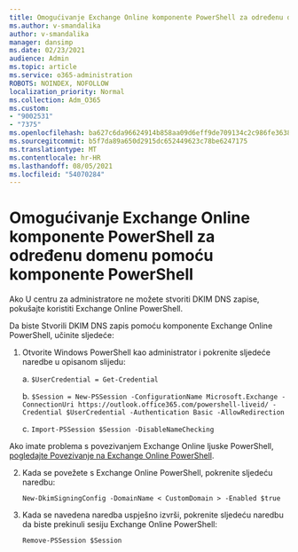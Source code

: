 ```yaml
---
title: Omogućivanje Exchange Online komponente PowerShell za određenu domenu pomoću komponente PowerShell
ms.author: v-smandalika
author: v-smandalika
manager: dansimp
ms.date: 02/23/2021
audience: Admin
ms.topic: article
ms.service: o365-administration
ROBOTS: NOINDEX, NOFOLLOW
localization_priority: Normal
ms.collection: Adm_O365
ms.custom:
- "9002531"
- "7375"
ms.openlocfilehash: ba627c6da96624914b858aa09d6eff9de709134c2c986fe363845c5ab2b66434
ms.sourcegitcommit: b5f7da89a650d2915dc652449623c78be6247175
ms.translationtype: MT
ms.contentlocale: hr-HR
ms.lasthandoff: 08/05/2021
ms.locfileid: "54070284"
---
```

# <a name="use-exchange-online-powershell-to-enable-dkim-for-a-specific-domain"></a>Omogućivanje Exchange Online komponente PowerShell za određenu domenu pomoću komponente PowerShell

Ako U centru za administratore ne možete stvoriti DKIM DNS zapise, pokušajte koristiti Exchange Online PowerShell. 

Da biste Stvorili DKIM DNS zapis pomoću komponente Exchange Online PowerShell, učinite sljedeće:

1. Otvorite Windows PowerShell kao administrator i pokrenite sljedeće naredbe u opisanom slijedu:

    a. `$UserCredential = Get-Credential`

    b. `$Session = New-PSSession -ConfigurationName Microsoft.Exchange -ConnectionUri https://outlook.office365.com/powershell-liveid/ -Credential $UserCredential -Authentication Basic -AllowRedirection`

    c. `Import-PSSession $Session -DisableNameChecking`
    
Ako imate problema s povezivanjem Exchange Online ljuske PowerShell, [pogledajte Povezivanje na Exchange Online PowerShell](https://docs.microsoft.com/powershell/exchange/connect-to-exchange-online-powershell).

2. Kada se povežete s Exchange Online PowerShell, pokrenite sljedeću naredbu:

    `New-DkimSigningConfig -DomainName < CustomDomain > -Enabled $true`

3. Kada se navedena naredba uspješno izvrši, pokrenite sljedeću naredbu da biste prekinuli sesiju Exchange Online PowerShell:

    `Remove-PSSession $Session` 



